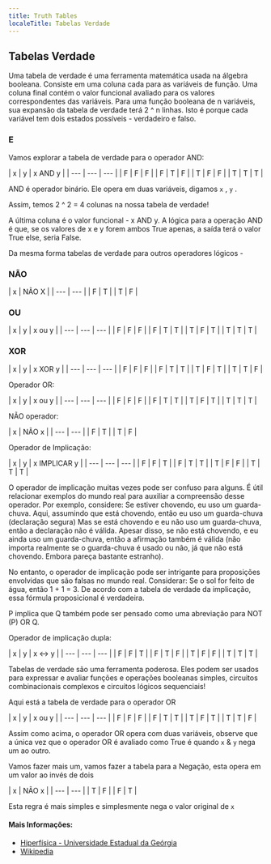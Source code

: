 ```yaml
---
title: Truth Tables
localeTitle: Tabelas Verdade
---
```

## Tabelas Verdade

Uma tabela de verdade é uma ferramenta matemática usada na álgebra booleana. Consiste em uma coluna cada para as variáveis ​​de função. Uma coluna final contém o valor funcional avaliado para os valores correspondentes das variáveis. Para uma função booleana de n variáveis, sua expansão da tabela de verdade terá 2 ^ n linhas. Isto é porque cada variável tem dois estados possíveis - verdadeiro e falso.

### E

Vamos explorar a tabela de verdade para o operador AND:

| x | y | x AND y | | --- | --- | --- | | F | F | F | | F | T | F | | T | F | F | | T | T | T |

AND é operador binário. Ele opera em duas variáveis, digamos `x` , `y` .

Assim, temos 2 ^ 2 = 4 colunas na nossa tabela de verdade!

A última coluna é o valor funcional - x AND y. A lógica para a operação AND é que, se os valores de x e y forem ambos True apenas, a saída terá o valor True else, seria False.

Da mesma forma tabelas de verdade para outros operadores lógicos -

### NÃO

| x | NÃO X | | --- | --- | | F | T | | T | F |

### OU

| x | y | x ou y | | --- | --- | --- | | F | F | F | | F | T | T | | T | F | T | | T | T | T |

### XOR

| x | y | x XOR y | | --- | --- | --- | | F | F | F | | F | T | T | | T | F | T | | T | T | F |

Operador OR:

| x | y | x ou y | | --- | --- | --- | | F | F | F | | F | T | T | | T | F | T | | T | T | T |

NÃO operador:

| x | NÃO x | | --- | --- | | F | T | | T | F |

Operador de Implicação:

| x | y | x IMPLICAR y | | --- | --- | --- | | F | F | T | | F | T | T | | T | F | F | | T | T | T |

O operador de implicação muitas vezes pode ser confuso para alguns. É útil relacionar exemplos do mundo real para auxiliar a compreensão desse operador. Por exemplo, considere: Se estiver chovendo, eu uso um guarda-chuva. Aqui, assumindo que está chovendo, então eu uso um guarda-chuva (declaração segura) Mas se está chovendo e eu não uso um guarda-chuva, então a declaração não é válida. Apesar disso, se não está chovendo, e eu ainda uso um guarda-chuva, então a afirmação também é válida (não importa realmente se o guarda-chuva é usado ou não, já que não está chovendo. Embora pareça bastante estranho).

No entanto, o operador de implicação pode ser intrigante para proposições envolvidas que são falsas no mundo real. Considerar: Se o sol for feito de água, então 1 + 1 = 3. De acordo com a tabela de verdade da implicação, essa fórmula proposicional é verdadeira.

P implica que Q também pode ser pensado como uma abreviação para NOT (P) OR Q.

Operador de implicação dupla:

| x | y | x <-> y | | --- | --- | --- | | F | F | T | | F | T | F | | T | F | F | | T | T | T |

Tabelas de verdade são uma ferramenta poderosa. Eles podem ser usados ​​para expressar e avaliar funções e operações booleanas simples, circuitos combinacionais complexos e circuitos lógicos sequenciais!

Aqui está a tabela de verdade para o operador OR

| x | y | x ou y | | --- | --- | --- | | F | F | F | | F | T | T | | T | F | T | | T | T | F |

Assim como acima, o operador OR opera com duas variáveis, observe que a única vez que o operador OR é avaliado como True é quando `x` & `y` nega um ao outro.

Vamos fazer mais um, vamos fazer a tabela para a Negação, esta opera em um valor ao invés de dois

| x | NÃO x | | --- | --- | | T | F | | F | T |

Esta regra é mais simples e simplesmente nega o valor original de `x`

#### Mais Informações:

*   [Hiperfísica - Universidade Estadual da Geórgia](http://hyperphysics.phy-astr.gsu.edu/hbase/Electronic/truth.html)
*   [Wikipedia](https://en.wikipedia.org/wiki/Truth_table)